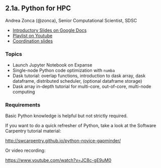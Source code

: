 ## 2.1a. Python for HPC
Andrea Zonca (@zonca), Senior Computational Scientist, SDSC

* [Introductory Slides on Google Docs](https://docs.google.com/presentation/d/1si5hoFxcZ5UOISjU3EzteFFDYT2AyhWX8ppvzmcKbps/edit?usp=sharing)
* [Playlist on Youtube](https://youtube.com/playlist?list=PLSO-KmvudTTvSS_hEBSLdvKiteoTit541)
* [Coordination slides](https://docs.google.com/presentation/d/1fxgeNcZeeoIOhVglI5enkFnoay35rdmkVQ2qGGFiqvg/edit?usp=sharing)

### Topics

* Launch Jupyter Notebook on Expanse
* Single-node Python code optimization with `numba`
* Dask tutorial: overlap functions, introduction to dask array, dask dataframe, distributed scheduler, (optional dataframe storage)
* Dask array in-depth tutorial for multi-core, out-of-core, multi-node computing

### Requirements

Basic Python knowledge is helpful but not strictly required.

If you want to do a quick refresher of Python, take a look at the Software Carpentry tutorial material:

http://swcarpentry.github.io/python-novice-gapminder/

Or video recording:

https://www.youtube.com/watch?v=JC8c-gE9uM0
